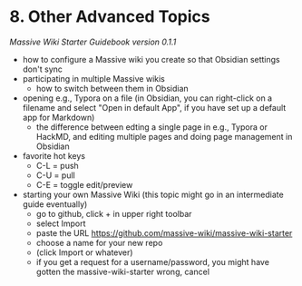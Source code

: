 # 8. Other Advanced Topics

*Massive Wiki Starter Guidebook version 0.1.1*

- how to configure a Massive wiki you create so that Obsidian settings don't sync
- participating in multiple Massive wikis
	- how to switch between them in Obsidian
- opening e.g., Typora on a file (in Obsidian, you can right-click on a filename and select "Open in default App", if you have set up a default app for Markdown)
	- the difference between edting a single page in e.g., Typora or HackMD, and editing multiple pages and doing page management in Obsidian
- favorite hot keys
	- C-L = push
	- C-U = pull
	- C-E = toggle edit/preview
- starting your own Massive Wiki (this topic might go in an intermediate guide eventually)
	- go to github, click + in upper right toolbar
	- select Import
	- paste the URL https://github.com/massive-wiki/massive-wiki-starter
	- choose a name for your new repo
	- (click Import or whatever)
	- if you get a request for a username/password, you might have gotten the massive-wiki-starter wrong, cancel 